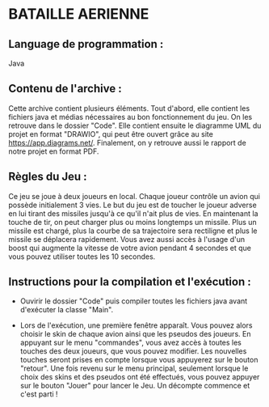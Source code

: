 # BATAILLE AERIENNE

## Language de programmation : 
Java

## Contenu de l'archive :

Cette archive contient plusieurs éléments. Tout d'abord, elle contient les fichiers java et médias nécessaires au bon fonctionnement du jeu. On les retrouve dans le dossier "Code". Elle contient ensuite le diagramme UML du projet en format "DRAWIO", qui peut être ouvert grâce au site https://app.diagrams.net/. Finalement, on y retrouve aussi le rapport de notre projet en format PDF.

## Règles du Jeu : 

Ce jeu se joue à deux joueurs en local. Chaque joueur contrôle un avion qui possède initialement 3 vies. Le but du jeu est de toucher le joueur adverse en lui tirant 
des missiles jusqu'à ce qu'il n'ait plus de vies. En maintenant la touche de tir, on peut charger plus ou moins longtemps un missile. Plus un missile est chargé, 
plus la courbe de sa trajectoire sera rectiligne et plus le missile se déplacera rapidement. Vous avez aussi accès à l'usage d'un boost qui augmente la vitesse de votre
avion pendant 4 secondes et que vous pouvez utiliser toutes les 10 secondes. 

## Instructions pour la compilation et l'exécution :
 
- Ouvirir le dossier "Code" puis compiler toutes les fichiers java avant d'exécuter la classe "Main".

- Lors de l'exécution, une première fenêtre apparaît. Vous pouvez alors choisir le skin de chaque avion ainsi que les pseudos des joueurs. 
En appuyant sur le menu "commandes", vous avez accès à toutes les touches des deux joueurs, que vous pouvez modifier. Les nouvelles touches seront prises en compte
lorsque vous appuyerez sur le bouton "retour".
Une fois revenu sur le menu principal, seulement lorsque le choix des skins et des pseudos ont été effectués, vous pouvez appuyer sur le bouton "Jouer" pour lancer
le Jeu. Un décompte commence et c'est parti !